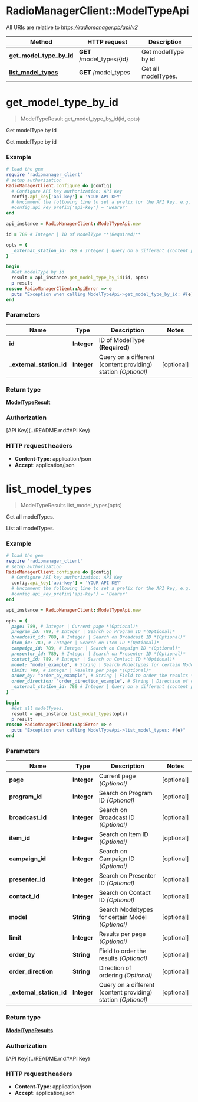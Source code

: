 # RadioManagerClient::ModelTypeApi

All URIs are relative to *https://radiomanager.pb/api/v2*

Method | HTTP request | Description
------------- | ------------- | -------------
[**get_model_type_by_id**](ModelTypeApi.md#get_model_type_by_id) | **GET** /model_types/{id} | Get modelType by id
[**list_model_types**](ModelTypeApi.md#list_model_types) | **GET** /model_types | Get all modelTypes.


# **get_model_type_by_id**
> ModelTypeResult get_model_type_by_id(id, opts)

Get modelType by id

Get modelType by id

### Example
```ruby
# load the gem
require 'radiomanager_client'
# setup authorization
RadioManagerClient.configure do |config|
  # Configure API key authorization: API Key
  config.api_key['api-key'] = 'YOUR API KEY'
  # Uncomment the following line to set a prefix for the API key, e.g. 'Bearer' (defaults to nil)
  #config.api_key_prefix['api-key'] = 'Bearer'
end

api_instance = RadioManagerClient::ModelTypeApi.new

id = 789 # Integer | ID of ModelType **(Required)**

opts = { 
  _external_station_id: 789 # Integer | Query on a different (content providing) station *(Optional)*
}

begin
  #Get modelType by id
  result = api_instance.get_model_type_by_id(id, opts)
  p result
rescue RadioManagerClient::ApiError => e
  puts "Exception when calling ModelTypeApi->get_model_type_by_id: #{e}"
end
```

### Parameters

Name | Type | Description  | Notes
------------- | ------------- | ------------- | -------------
 **id** | **Integer**| ID of ModelType **(Required)** | 
 **_external_station_id** | **Integer**| Query on a different (content providing) station *(Optional)* | [optional] 

### Return type

[**ModelTypeResult**](ModelTypeResult.md)

### Authorization

[API Key](../README.md#API Key)

### HTTP request headers

 - **Content-Type**: application/json
 - **Accept**: application/json



# **list_model_types**
> ModelTypeResults list_model_types(opts)

Get all modelTypes.

List all modelTypes.

### Example
```ruby
# load the gem
require 'radiomanager_client'
# setup authorization
RadioManagerClient.configure do |config|
  # Configure API key authorization: API Key
  config.api_key['api-key'] = 'YOUR API KEY'
  # Uncomment the following line to set a prefix for the API key, e.g. 'Bearer' (defaults to nil)
  #config.api_key_prefix['api-key'] = 'Bearer'
end

api_instance = RadioManagerClient::ModelTypeApi.new

opts = { 
  page: 789, # Integer | Current page *(Optional)*
  program_id: 789, # Integer | Search on Program ID *(Optional)*
  broadcast_id: 789, # Integer | Search on Broadcast ID *(Optional)*
  item_id: 789, # Integer | Search on Item ID *(Optional)*
  campaign_id: 789, # Integer | Search on Campaign ID *(Optional)*
  presenter_id: 789, # Integer | Search on Presenter ID *(Optional)*
  contact_id: 789, # Integer | Search on Contact ID *(Optional)*
  model: "model_example", # String | Search Modeltypes for certain Model *(Optional)*
  limit: 789, # Integer | Results per page *(Optional)*
  order_by: "order_by_example", # String | Field to order the results *(Optional)*
  order_direction: "order_direction_example", # String | Direction of ordering *(Optional)*
  _external_station_id: 789 # Integer | Query on a different (content providing) station *(Optional)*
}

begin
  #Get all modelTypes.
  result = api_instance.list_model_types(opts)
  p result
rescue RadioManagerClient::ApiError => e
  puts "Exception when calling ModelTypeApi->list_model_types: #{e}"
end
```

### Parameters

Name | Type | Description  | Notes
------------- | ------------- | ------------- | -------------
 **page** | **Integer**| Current page *(Optional)* | [optional] 
 **program_id** | **Integer**| Search on Program ID *(Optional)* | [optional] 
 **broadcast_id** | **Integer**| Search on Broadcast ID *(Optional)* | [optional] 
 **item_id** | **Integer**| Search on Item ID *(Optional)* | [optional] 
 **campaign_id** | **Integer**| Search on Campaign ID *(Optional)* | [optional] 
 **presenter_id** | **Integer**| Search on Presenter ID *(Optional)* | [optional] 
 **contact_id** | **Integer**| Search on Contact ID *(Optional)* | [optional] 
 **model** | **String**| Search Modeltypes for certain Model *(Optional)* | [optional] 
 **limit** | **Integer**| Results per page *(Optional)* | [optional] 
 **order_by** | **String**| Field to order the results *(Optional)* | [optional] 
 **order_direction** | **String**| Direction of ordering *(Optional)* | [optional] 
 **_external_station_id** | **Integer**| Query on a different (content providing) station *(Optional)* | [optional] 

### Return type

[**ModelTypeResults**](ModelTypeResults.md)

### Authorization

[API Key](../README.md#API Key)

### HTTP request headers

 - **Content-Type**: application/json
 - **Accept**: application/json



